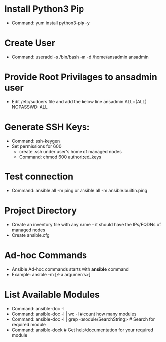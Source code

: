 # Install Python3 Pip
- Command: yum install python3-pip -y

# Create User
- Command: useradd -s /bin/bash -m -d /home/ansadmin ansadmin

# Provide Root Privilages to ansadmin user
- Edit /etc/sudoers file and add the below line
    ansadmin ALL=(ALL)    NOPASSWD: ALL

# Generate SSH Keys:
- Command: ssh-keygen
- Set permissions for 600
  - create .ssh under user's home of managed nodes
  - Command: chmod 600 authorized_keys

# Test connection
- Command: ansible all -m ping or ansible all -m ansible.builtin.ping

# Project Directory
- Create an inventory file with any name - it should have the IPs/FQDNs of managed nodes
- Create ansible.cfg

# Ad-hoc Commands
- Ansible Ad-hoc commands starts with <b>ansible</b> command
- Example: ansible <host-pattern> -m <moduleName> [<-a arguments>]

# List Available Modules
- Command: ansible-doc -l
- Command: ansible-doc -l | wc -l # count how many modules
- Command: ansible-doc -l | grep <module/SearchString> # Search for required module
- Command: ansible-dock <moduleName> # Get help/documentation for your required module
